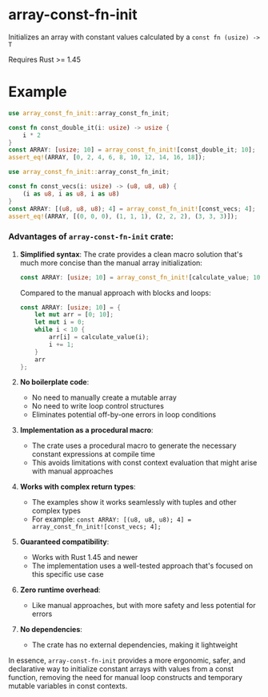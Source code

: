 # array-const-fn-init

Initializes an array with constant values calculated by a `const fn (usize) -> T`

Requires Rust >= 1.45

# Example

```rust
use array_const_fn_init::array_const_fn_init;

const fn const_double_it(i: usize) -> usize {
    i * 2
}
const ARRAY: [usize; 10] = array_const_fn_init![const_double_it; 10];
assert_eq!(ARRAY, [0, 2, 4, 6, 8, 10, 12, 14, 16, 18]);
```

```rust
use array_const_fn_init::array_const_fn_init;

const fn const_vecs(i: usize) -> (u8, u8, u8) {
    (i as u8, i as u8, i as u8)
}
const ARRAY: [(u8, u8, u8); 4] = array_const_fn_init![const_vecs; 4];
assert_eq!(ARRAY, [(0, 0, 0), (1, 1, 1), (2, 2, 2), (3, 3, 3)]);
```

### Advantages of `array-const-fn-init` crate:

1. **Simplified syntax**:
   The crate provides a clean macro solution that's much more concise than the manual array initialization:
   ```rust
   const ARRAY: [usize; 10] = array_const_fn_init![calculate_value; 10];
   ```
   Compared to the manual approach with blocks and loops:
   ```rust
   const ARRAY: [usize; 10] = {
       let mut arr = [0; 10];
       let mut i = 0;
       while i < 10 {
           arr[i] = calculate_value(i);
           i += 1;
       }
       arr
   };
   ```

2. **No boilerplate code**:
   - No need to manually create a mutable array
   - No need to write loop control structures
   - Eliminates potential off-by-one errors in loop conditions

3. **Implementation as a procedural macro**:
   - The crate uses a procedural macro to generate the necessary constant expressions at compile time
   - This avoids limitations with const context evaluation that might arise with manual approaches

4. **Works with complex return types**:
   - The examples show it works seamlessly with tuples and other complex types
   - For example: `const ARRAY: [(u8, u8, u8); 4] = array_const_fn_init![const_vecs; 4];`

5. **Guaranteed compatibility**:
   - Works with Rust 1.45 and newer
   - The implementation uses a well-tested approach that's focused on this specific use case

6. **Zero runtime overhead**:
   - Like manual approaches, but with more safety and less potential for errors

7. **No dependencies**:
   - The crate has no external dependencies, making it lightweight

In essence, `array-const-fn-init` provides a more ergonomic, safer, and declarative way to initialize constant arrays with values from a const function, removing the need for manual loop constructs and temporary mutable variables in const contexts.
